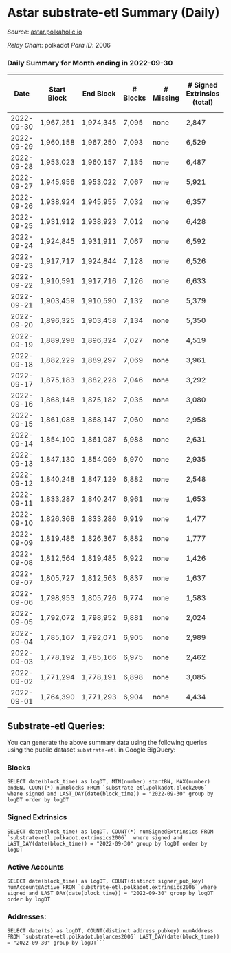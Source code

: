 # Astar substrate-etl Summary (Daily)

_Source_: [astar.polkaholic.io](https://astar.polkaholic.io)

*Relay Chain*: polkadot
*Para ID*: 2006



### Daily Summary for Month ending in 2022-09-30


| Date | Start Block | End Block | # Blocks | # Missing | # Signed Extrinsics (total) | # Active Accounts | # Addresses with Balances | # Events | # Transfers | # XCM Transfers In | # XCM Transfers Out |
| ---- | ----------- | --------- | -------- | --------- | --------------------------- | ----------------- | ------------------------- | -------- | ----------- | ------------------ | ------------------- |
| 2022-09-30 | 1,967,251 | 1,974,345 | 7,095 | none | 2,847 | 910 | 468,869 | 475,295 | 10,900 ($998,449) | 21 ($7,853.31) | 5 ($47.90) |
| 2022-09-29 | 1,960,158 | 1,967,250 | 7,093 | none | 6,529 | 959 |  | 376,391 | 12,172 ($1,263,852) | 31 ($5,748.19) | 4 ($527.30) |
| 2022-09-28 | 1,953,023 | 1,960,157 | 7,135 | none | 6,487 | 864 |  | 384,573 | 11,112 ($1,840,530) | 5 ($2,676.21) | 1 ($0.26) |
| 2022-09-27 | 1,945,956 | 1,953,022 | 7,067 | none | 5,921 | 922 |  | 375,170 | 11,964 ($2,441,717) | 13 ($2,695.72) | 16 ($17,950.93) |
| 2022-09-26 | 1,938,924 | 1,945,955 | 7,032 | none | 6,357 | 1,284 |  | 404,082 | 15,178 ($9,855,154) | 18 ($13,011.37) | 17 ($7,062.69) |
| 2022-09-25 | 1,931,912 | 1,938,923 | 7,012 | none | 6,428 | 936 |  | 548,764 | 12,248 ($1,460,989) | 17 ($53,000.39) | 4 ($6,366.37) |
| 2022-09-24 | 1,924,845 | 1,931,911 | 7,067 | none | 6,592 | 834 |  | 527,180 | 10,972 ($1,107,192) | 23 ($20,552.70) | 11 ($14,096.49) |
| 2022-09-23 | 1,917,717 | 1,924,844 | 7,128 | none | 6,526 | 940 |  | 445,541 | 11,746 ($4,577,880) | 29 ($19,221.16) | 14 ($30,938.94) |
| 2022-09-22 | 1,910,591 | 1,917,716 | 7,126 | none | 6,633 | 1,061 |  | 489,594 | 14,390 ($6,611,958) | 33 ($36,801.61) | 17 ($241,576) |
| 2022-09-21 | 1,903,459 | 1,910,590 | 7,132 | none | 5,379 | 775 |  | 426,906 | 10,558 ($1,124,178) | 9 ($5,446.01) | 21 ($43,167.37) |
| 2022-09-20 | 1,896,325 | 1,903,458 | 7,134 | none | 5,350 | 928 |  | 500,898 | 11,220 ($1,105,471) | 23 ($57,942.39) | 18 ($13,894.93) |
| 2022-09-19 | 1,889,298 | 1,896,324 | 7,027 | none | 4,519 | 912 | 466,468 | 520,595 | 10,432 ($3,097,602) | 12 ($4,852.35) | 13 ($4,776.64) |
| 2022-09-18 | 1,882,229 | 1,889,297 | 7,069 | none | 3,961 | 861 |  | 440,286 | 9,543 ($3,398,272) | 3 ($384.77) | 8 ($4,284.95) |
| 2022-09-17 | 1,875,183 | 1,882,228 | 7,046 | none | 3,292 | 855 | 466,156 | 404,631 | 9,008 ($1,339,826) | 8 ($25,830.68) | 7 ($9,682.06) |
| 2022-09-16 | 1,868,148 | 1,875,182 | 7,035 | none | 3,080 | 848 | 466,080 | 413,243 | 9,467 ($1,218,970) | 7 ($26.52) | 18 ($75,146.58) |
| 2022-09-15 | 1,861,088 | 1,868,147 | 7,060 | none | 2,958 | 857 | 465,928 | 427,808 | 10,700 ($1,196,680) | 11 ($4,767.10) | 22 ($17,190.53) |
| 2022-09-14 | 1,854,100 | 1,861,087 | 6,988 | none | 2,631 | 850 | 465,790 | 433,700 | 11,092 ($3,531,863) | 6 ($16,454.18) | 26 ($23,516.62) |
| 2022-09-13 | 1,847,130 | 1,854,099 | 6,970 | none | 2,935 | 1,189 | 465,627 | 536,435 | 14,278 ($7,450,391) | 26 ($44,277.08) | 32 ($107,493) |
| 2022-09-12 | 1,840,248 | 1,847,129 | 6,882 | none | 2,548 | 1,303 |  | 484,684 | 12,797 ($5,979,396) | 28 ($44,138.37) | 30 ($25,930.52) |
| 2022-09-11 | 1,833,287 | 1,840,247 | 6,961 | none | 1,653 | 876 |  | 410,512 | 9,662 ($2,832,775) | 8 ($4,670.91) | 15 ($24,247.77) |
| 2022-09-10 | 1,826,368 | 1,833,286 | 6,919 | none | 1,477 | 827 |  | 392,339 | 9,218 ($742,537) | 17 ($7,387.51) | 13 ($115,234) |
| 2022-09-09 | 1,819,486 | 1,826,367 | 6,882 | none | 1,777 | 990 |  | 414,829 | 10,059 ($1,302,736) | 16 ($2,557.35) | 22 ($42,937.29) |
| 2022-09-08 | 1,812,564 | 1,819,485 | 6,922 | none | 1,426 | 857 | 465,004 | 398,565 | 9,643 ($3,698,074) | 7 ($4,038.70) | 13 ($2,107.41) |
| 2022-09-07 | 1,805,727 | 1,812,563 | 6,837 | none | 1,637 | 875 | 463,956 | 398,492 | 9,835 ($2,432,907) | 8 ($3,972.22) | 17 ($10,264.74) |
| 2022-09-06 | 1,798,953 | 1,805,726 | 6,774 | none | 1,583 | 821 | 462,393 | 452,432 | 9,526 ($570,101) | 11 ($9,877.98) | 15 ($7,127.58) |
| 2022-09-05 | 1,792,072 | 1,798,952 | 6,881 | none | 2,024 | 925 | 461,950 | 388,144 | 9,573 ($1,137,079) | 14 ($9.19) | 20 ($50,950.69) |
| 2022-09-04 | 1,785,167 | 1,792,071 | 6,905 | none | 2,989 | 885 | 461,420 | 390,351 | 9,869 ($414,814) | 1 ($379.16) | 13 ($6,842.18) |
| 2022-09-03 | 1,778,192 | 1,785,166 | 6,975 | none | 2,462 | 894 | 460,907 | 379,976 | 9,783 ($1,110,190) | 7 ($12,128.77) | 10 ($8,852.46) |
| 2022-09-02 | 1,771,294 | 1,778,191 | 6,898 | none | 3,085 | 870 | 460,758 | 474,093 | 9,669 ($577,311) | 5 ($355,984) | 22 ($492,433) |
| 2022-09-01 | 1,764,390 | 1,771,293 | 6,904 | none | 4,434 | 824 | 460,622 | 378,551 | 9,227 ($2,206,386) | 13 ($288,450) | 12 ($26,214.04) |

## Substrate-etl Queries:
You can generate the above summary data using the following queries using the public dataset `substrate-etl` in Google BigQuery:


### Blocks
```
SELECT date(block_time) as logDT, MIN(number) startBN, MAX(number) endBN, COUNT(*) numBlocks FROM `substrate-etl.polkadot.block2006`  where signed and LAST_DAY(date(block_time)) = "2022-09-30" group by logDT order by logDT
```


### Signed Extrinsics
```
SELECT date(block_time) as logDT, COUNT(*) numSignedExtrinsics FROM `substrate-etl.polkadot.extrinsics2006`  where signed and LAST_DAY(date(block_time)) = "2022-09-30" group by logDT order by logDT
```


### Active Accounts
```
SELECT date(block_time) as logDT, COUNT(distinct signer_pub_key) numAccountsActive FROM `substrate-etl.polkadot.extrinsics2006` where signed and LAST_DAY(date(block_time)) = "2022-09-30" group by logDT order by logDT
```


### Addresses:
```
SELECT date(ts) as logDT, COUNT(distinct address_pubkey) numAddress FROM `substrate-etl.polkadot.balances2006` LAST_DAY(date(block_time)) = "2022-09-30" group by logDT```

